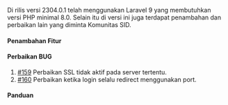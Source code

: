 Di rilis versi 2304.0.1 telah menggunakan Laravel 9 yang membutuhkan versi PHP minimal 8.0. Selain itu di versi ini juga terdapat penambahan dan perbaikan lain yang diminta Komunitas SID.

#### Penambahan Fitur

#### Perbaikan BUG

1. [#159](https://github.com/OpenSID/wiki-pbb/issues/159) Perbaikan SSL tidak aktif pada server tertentu.
2. [#160](https://github.com/OpenSID/wiki-pbb/issues/160) Perbaikan ketika login selalu redirect menggunakan port.

#### Panduan
